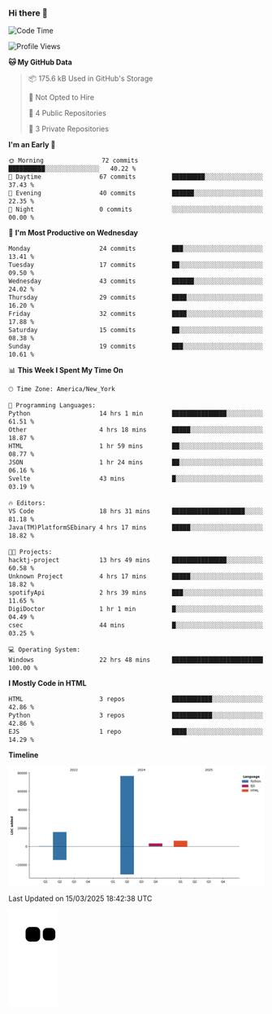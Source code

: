 ### Hi there 👋

<!--
**Iplay6432/Iplay6432** is a ✨ _special_ ✨ repository because its `README.md` (this file) appears on your GitHub profile.

Here are some ideas to get you started:

- 🔭 I’m currently working on ...
- 🌱 I’m currently learning ...
- 👯 I’m looking to collaborate on ...
- 🤔 I’m looking for help with ...
- 💬 Ask me about ...
- 📫 How to reach me: ...
- 😄 Pronouns: ...
- ⚡ Fun fact: ...
-->
<!--
- 🔭 I’m currently working on [A Login Python Scipt Thing](https://github.com/Iplay6432/Lugin-but-no-Pygame-)
- 🌱 I’m currently [learning C++](https://github.com/Iplay6432/LearningCpp)


<!--START_SECTION:waka-->
![Code Time](http://img.shields.io/badge/Code%20Time-135%20hrs%209%20mins-blue)

![Profile Views](http://img.shields.io/badge/Profile%20Views-0-blue)

**🐱 My GitHub Data** 

> 📦 175.6 kB Used in GitHub's Storage 
 > 
> 🚫 Not Opted to Hire
 > 
> 📜 4 Public Repositories 
 > 
> 🔑 3 Private Repositories 
 > 
**I'm an Early 🐤** 

```text
🌞 Morning                72 commits          ██████████░░░░░░░░░░░░░░░   40.22 % 
🌆 Daytime                67 commits          █████████░░░░░░░░░░░░░░░░   37.43 % 
🌃 Evening                40 commits          ██████░░░░░░░░░░░░░░░░░░░   22.35 % 
🌙 Night                  0 commits           ░░░░░░░░░░░░░░░░░░░░░░░░░   00.00 % 
```
📅 **I'm Most Productive on Wednesday** 

```text
Monday                   24 commits          ███░░░░░░░░░░░░░░░░░░░░░░   13.41 % 
Tuesday                  17 commits          ██░░░░░░░░░░░░░░░░░░░░░░░   09.50 % 
Wednesday                43 commits          ██████░░░░░░░░░░░░░░░░░░░   24.02 % 
Thursday                 29 commits          ████░░░░░░░░░░░░░░░░░░░░░   16.20 % 
Friday                   32 commits          ████░░░░░░░░░░░░░░░░░░░░░   17.88 % 
Saturday                 15 commits          ██░░░░░░░░░░░░░░░░░░░░░░░   08.38 % 
Sunday                   19 commits          ███░░░░░░░░░░░░░░░░░░░░░░   10.61 % 
```


📊 **This Week I Spent My Time On** 

```text
🕑︎ Time Zone: America/New_York

💬 Programming Languages: 
Python                   14 hrs 1 min        ███████████████░░░░░░░░░░   61.51 % 
Other                    4 hrs 18 mins       █████░░░░░░░░░░░░░░░░░░░░   18.87 % 
HTML                     1 hr 59 mins        ██░░░░░░░░░░░░░░░░░░░░░░░   08.77 % 
JSON                     1 hr 24 mins        ██░░░░░░░░░░░░░░░░░░░░░░░   06.16 % 
Svelte                   43 mins             █░░░░░░░░░░░░░░░░░░░░░░░░   03.19 % 

🔥 Editors: 
VS Code                  18 hrs 31 mins      ████████████████████░░░░░   81.18 % 
Java(TM)PlatformSEbinary 4 hrs 17 mins       █████░░░░░░░░░░░░░░░░░░░░   18.82 % 

🐱‍💻 Projects: 
hacktj-project           13 hrs 49 mins      ███████████████░░░░░░░░░░   60.58 % 
Unknown Project          4 hrs 17 mins       █████░░░░░░░░░░░░░░░░░░░░   18.82 % 
spotifyApi               2 hrs 39 mins       ███░░░░░░░░░░░░░░░░░░░░░░   11.65 % 
DigiDoctor               1 hr 1 min          █░░░░░░░░░░░░░░░░░░░░░░░░   04.49 % 
csec                     44 mins             █░░░░░░░░░░░░░░░░░░░░░░░░   03.25 % 

💻 Operating System: 
Windows                  22 hrs 48 mins      █████████████████████████   100.00 % 
```

**I Mostly Code in HTML** 

```text
HTML                     3 repos             ███████████░░░░░░░░░░░░░░   42.86 % 
Python                   3 repos             ███████████░░░░░░░░░░░░░░   42.86 % 
EJS                      1 repo              ████░░░░░░░░░░░░░░░░░░░░░   14.29 % 
```



**Timeline**

![Lines of Code chart](https://raw.githubusercontent.com/Iplay6432/Iplay6432/main/assets/bar_graph.png)


 Last Updated on 15/03/2025 18:42:38 UTC
<!--END_SECTION:waka-->

![snake](https://raw.githubusercontent.com/Iplay6432/Iplay6432/output/github-contribution-grid-snake.svg)
